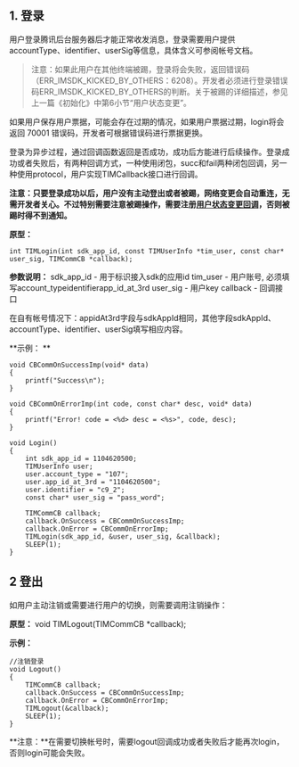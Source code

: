 ## 1. 登录

用户登录腾讯后台服务器后才能正常收发消息，登录需要用户提供accountType、identifier、userSig等信息，具体含义可参阅帐号文档。

>注意：如果此用户在其他终端被踢，登录将会失败，返回错误码（ERR_IMSDK_KICKED_BY_OTHERS：6208）。开发者必须进行登录错误码ERR_IMSDK_KICKED_BY_OTHERS的判断。关于被踢的详细描述，参见上一篇《初始化》中第6小节“用户状态变更”。

如果用户保存用户票据，可能会存在过期的情况，如果用户票据过期，login将会返回 70001 错误码，开发者可根据错误码进行票据更换。

登录为异步过程，通过回调函数返回是否成功，成功后方能进行后续操作。登录成功或者失败后，有两种回调方式，一种使用闭包，succ和fail两种闭包回调，另一种使用protocol，用户实现TIMCallback接口进行回调。

**注意：只要登录成功以后，用户没有主动登出或者被踢，网络变更会自动重连，无需开发者关心。不过特别需要注意被踢操作，需要注册[用户状态变更回调](http://tce.fsphere.cn/document/product/269/1581#6.-.E7.94.A8.E6.88.B7.E7.8A.B6.E6.80.81.E5.8F.98.E6.9B.B4-.EF.BC.88.E4.BA.92.E8.B8.A2.EF.BC.89)，否则被踢时得不到通知。**

**原型：**
```
int TIMLogin(int sdk_app_id, const TIMUserInfo *tim_user, const char* user_sig, TIMCommCB *callback);
```

**参数说明：**
sdk_app_id - 用于标识接入sdk的应用id
tim_user - 用户账号, 必须填写account_typeidentifierapp_id_at_3rd
user_sig - 用户key
callback - 回调接口

在自有帐号情况下：appidAt3rd字段与sdkAppId相同，其他字段sdkAppId、accountType、identifier、userSig填写相应内容。

**示例：  **
```
void CBCommOnSuccessImp(void* data)
{
    printf("Success\n");
}
 
void CBCommOnErrorImp(int code, const char* desc, void* data)
{
    printf("Error! code = <%d> desc = <%s>", code, desc);
}
 
void Login()
{
    int sdk_app_id = 1104620500;
    TIMUserInfo user;
    user.account_type = "107";
    user.app_id_at_3rd = "1104620500";
    user.identifier = "c9_2";
    const char* user_sig = "pass_word";
 
    TIMCommCB callback;
    callback.OnSuccess = CBCommOnSuccessImp;
    callback.OnError = CBCommOnErrorImp;
    TIMLogin(sdk_app_id, &user, user_sig, &callback);
    SLEEP(1);
}
```

## 2 登出
如用户主动注销或需要进行用户的切换，则需要调用注销操作：

**原型：**
void TIMLogout(TIMCommCB *callback);

**示例：**
```
//注销登录
void Logout()
{
    TIMCommCB callback;
    callback.OnSuccess = CBCommOnSuccessImp;
    callback.OnError = CBCommOnErrorImp;
    TIMLogout(&callback);
    SLEEP(1);
}
```

**注意：**在需要切换帐号时，需要logout回调成功或者失败后才能再次login，否则login可能会失败。
